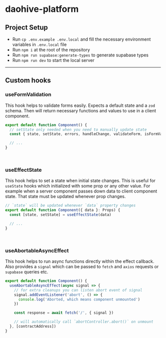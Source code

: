 # daohive-platform

## Project Setup
- Run `cp .env.example .env.local` and fill the necessary environment variables in `.env.local` file
- Run `npm i` at the root of the repository
- Run `npm run supabase:generate-types` to generate supabase types
- Run `npm run dev` to start the local server

---

## Custom hooks

### useFormValidation
This hook helps to validate forms easily. Expects a default state and a `zod` schema. Then will return necessary functions and values to use in a client component.

```ts
export default function Component() {
  // setState only needed when you need to manually update state
  const { state, setState, errors, handleChange, validateForm, isFormValid } = useFormValidation(initialState, Schema)

  // ...
}
```

<br>

### useEffectState
This hook helps to set a state when initial state changes. This is useful for `useState` hooks which initialized with some prop or any other value. For example when a server component passes down data to client component state. That state must be updated whenever prop changes.

```ts
// `state` will be updated whenever `data` property changes
export default function Component({ data }: Props) {
  const [state, setState] = useEffectState(data)

  // ...
}
```

<br>

### useAbortableAsyncEffect
This hook helps to run async functions directly within the effect callback. Also provides a `signal` which can be passed to `fetch` and `axios` requests or `supabase` queries etc.

```ts
export default function Component() {
  useAbortableAsyncEffect(async signal => {
    // for extra cleanups you can listen abort event of signal
    signal.addEventListener('abort', () => {
      console.log('Aborted, which means component unmounted')
    })

    const response = await fetch('/', { signal })

    // will automatically call `abortController.abort()` on unmount
  }, [contractAddress])
}
```